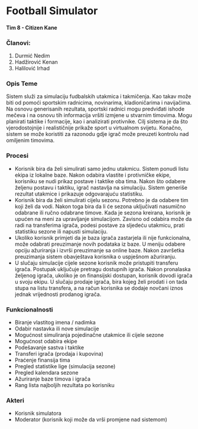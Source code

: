 ﻿# Football Simulator
#### Tim 8 -  Citizen Kane
### Članovi:
1. Durmić Nedim
2. Hadžirović Kenan
3. Halilović Irhad

### Opis Teme

Sistem služi za simulaciju fudbalskih utakmica i takmičenja. Kao takav može biti od pomoći sportskim radnicima, novinarima, kladioničarima i navijačima.
Na osnovu generisanih rezultata, sportski radnici mogu predviđati ishode mečeva i na osnovu tih informacija vršiti izmjene u stvarnim timovima. Mogu planirati
taktike i formacije, kao i analizirati protivnike. Cilj sistema je da što vjerodostojnije i realističnije prikaže sport u virtualnom svijetu. Konačno,
sistem se može koristiti za razonodu gdje igrač može preuzeti kontrolu nad omiljenim timovima.

### Procesi

- Korisnik bira da želi simulirati samo jednu utakmicu. Sistem ponudi listu ekipa iz lokalne baze. Nakon odabira vlastite i protivničke ekipe, korisniku se
nudi prikaz postave i taktike oba tima. Nakon što odabere željenu postavu i taktiku, igrač nastavlja na simulaciju. Sistem generiše rezultat utakmice i prikazuje 
odgovarajuću statistiku.
- Korisnik bira da želi simulirati cijelu sezonu. Potrebno je da odabere tim koji želi da vodi. Nakon toga bira da li će sezona uključivati nasumično odabrane
ili ručno odabrane timove. Kada je sezona kreirana, korisnik je upućen na meni za upravljanje simulacijom. Zavisno od odabira može da radi na transferima igrača,
podesi postave za sljedeću utakmicu, prati statistiku sezone ili napusti simulaciju.
- Ukoliko korisnik primjeti da je baza igrača zastarjela ili nije funkcionalna, može odabrati preuzimanje novih podataka iz baze. U meniju odabere opciju ažuriranja
i izvrši preuzimanje sa online baze. Nakon završetka preuzimanja sistem obavještava korisnika o uspješnom ažuriranju.
- U slučaju simulacije cijele sezone korisnik može pristupiti transferu igrača. Postupak uključuje pretragu dostupnih igrača. Nakon pronalaska željenog igrača, 
ukoliko je on finansijski dostupan, korisnik dovodi igrača u svoju ekipu. U slučaju prodaje igrača, bira kojeg želi prodati i on tada stupa na 
listu transfera, a na račun korisnika se dodaje novčani iznos jednak vrijednosti prodanog igrača.

### Funkcionalnosti

- Biranje vlastitog imena / nadimka
- Odabir nastavka ili nove simulacije
- Mogućnost simuliranja pojedinačne utakmice ili cijele sezone
- Mogućnost odabira ekipe
- Podešavanje sastva i taktike
- Transferi igrača (prodaja i kupovina)
- Praćenje finansija tima
- Pregled statistike lige (simulacija sezone)
- Pregled kalendara sezone
- Ažuriranje baze timova i igrača
- Rang lista najboljih rezultata po korisniku


### Akteri

- Korisnik simulatora
- Moderator (korisnik koji može da vrši promjene nad sistemom)
